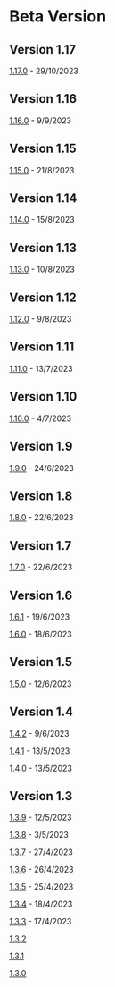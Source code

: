 # Beta Version

## Version 1.17

[1.17.0](Beta/1-17-0.md) - 29/10/2023

## Version 1.16

[1.16.0](Beta/1-16-0.md) - 9/9/2023

## Version 1.15

[1.15.0](Beta/1-15-0.md) - 21/8/2023

## Version 1.14

[1.14.0](Beta/1-14-0.md) - 15/8/2023

## Version 1.13

[1.13.0](Beta/1-13-0.md) - 10/8/2023

## Version 1.12

[1.12.0](Beta/1-12-0.md) - 9/8/2023

## Version 1.11

[1.11.0](Beta/1-11-0.md) - 13/7/2023

## Version 1.10

[1.10.0](Beta/1-10-0.md) - 4/7/2023

## Version 1.9

[1.9.0](Beta/1-9-0.md) - 24/6/2023

## Version 1.8

[1.8.0](Beta/1-8-0.md) - 22/6/2023

## Version 1.7

[1.7.0](Beta/1-7-0.md) - 22/6/2023

## Version 1.6

[1.6.1](Beta/1-6-1.md) - 19/6/2023

[1.6.0](Beta/1-6-0.md) - 18/6/2023

## Version 1.5

[1.5.0](Beta/1-5-0.md) - 12/6/2023

## Version 1.4

[1.4.2](Beta/1-4-2.md) - 9/6/2023

[1.4.1](Beta/1-4-1.md) - 13/5/2023

[1.4.0](Beta/1-4-0.md) - 13/5/2023

## Version 1.3

[1.3.9](Beta/1-3-9.md) - 12/5/2023

[1.3.8](Beta/1-3-8.md) - 3/5/2023

[1.3.7](Beta/1-3-7.md) - 27/4/2023

[1.3.6](Beta/1-3-6.md) - 26/4/2023

[1.3.5](Beta/1-3-5.md) - 25/4/2023

[1.3.4](Beta/1-3-4.md) - 18/4/2023

[1.3.3](Beta/1-3-3.md) - 17/4/2023

[1.3.2](Beta/1-3-2.md)

[1.3.1](Beta/1-3-1.md)

[1.3.0](Beta/1-3-0.md)
